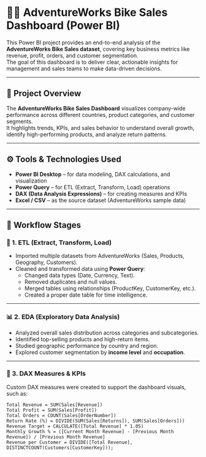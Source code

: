 # 🚴‍♂️ AdventureWorks Bike Sales Dashboard (Power BI)

This Power BI project provides an end-to-end analysis of the **AdventureWorks Bike Sales dataset**, covering key business metrics like revenue, profit, orders, and customer segmentation.  
The goal of this dashboard is to deliver clear, actionable insights for management and sales teams to make data-driven decisions.

---

## 🧩 Project Overview

The **AdventureWorks Bike Sales Dashboard** visualizes company-wide performance across different countries, product categories, and customer segments.  
It highlights trends, KPIs, and sales behavior to understand overall growth, identify high-performing products, and analyze return patterns.

---

## ⚙️ Tools & Technologies Used

- **Power BI Desktop** – for data modeling, DAX calculations, and visualization  
- **Power Query** – for ETL (Extract, Transform, Load) operations  
- **DAX (Data Analysis Expressions)** – for creating measures and KPIs  
- **Excel / CSV** – as the source dataset (AdventureWorks sample data)  

---

## 🔄 Workflow Stages

### 🧹 1. ETL (Extract, Transform, Load)
- Imported multiple datasets from AdventureWorks (Sales, Products, Geography, Customers).
- Cleaned and transformed data using **Power Query**:
  - Changed data types (Date, Currency, Text).
  - Removed duplicates and null values.
  - Merged tables using relationships (ProductKey, CustomerKey, etc.).
  - Created a proper date table for time intelligence.

---

### 📊 2. EDA (Exploratory Data Analysis)
- Analyzed overall sales distribution across categories and subcategories.
- Identified top-selling products and high-return items.
- Studied geographic performance by country and region.
- Explored customer segmentation by **income level** and **occupation**.

---

### 🧮 3. DAX Measures & KPIs
Custom DAX measures were created to support the dashboard visuals, such as:

```DAX
Total Revenue = SUM(Sales[Revenue])
Total Profit = SUM(Sales[Profit])
Total Orders = COUNT(Sales[OrderNumber])
Return Rate (%) = DIVIDE(SUM(Sales[Returns]), SUM(Sales[Orders]))
Revenue Target = CALCULATE([Total Revenue] * 1.05)
Monthly Growth % = ([Current Month Revenue] - [Previous Month Revenue]) / [Previous Month Revenue]
Revenue per Customer = DIVIDE([Total Revenue], DISTINCTCOUNT(Customers[CustomerKey]));



